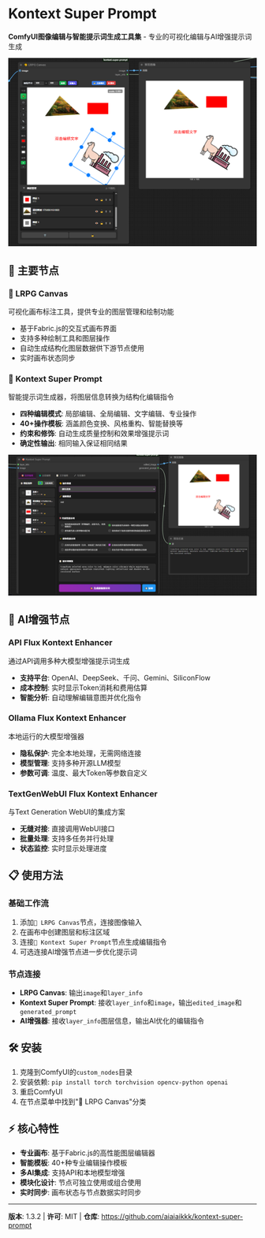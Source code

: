 # Kontext Super Prompt

**ComfyUI图像编辑与智能提示词生成工具集** - 专业的可视化编辑与AI增强提示词生成

![LRPG Canvas](images/LRPG_Canvas.png)

## 🎯 主要节点

### 🎨 LRPG Canvas  
可视化画布标注工具，提供专业的图层管理和绘制功能
- 基于Fabric.js的交互式画布界面
- 支持多种绘制工具和图层操作
- 自动生成结构化图层数据供下游节点使用
- 实时画布状态同步

### 🎯 Kontext Super Prompt
智能提示词生成器，将图层信息转换为结构化编辑指令
- **四种编辑模式**: 局部编辑、全局编辑、文字编辑、专业操作
- **40+操作模板**: 涵盖颜色变换、风格重构、智能替换等
- **约束和修饰**: 自动生成质量控制和效果增强提示词
- **确定性输出**: 相同输入保证相同结果

![Kontext Super Prompt](images/KontextSuperPrompt.png)

## 🤖 AI增强节点

### API Flux Kontext Enhancer
通过API调用多种大模型增强提示词生成
- **支持平台**: OpenAI、DeepSeek、千问、Gemini、SiliconFlow
- **成本控制**: 实时显示Token消耗和费用估算
- **智能分析**: 自动理解编辑意图并优化指令

### Ollama Flux Kontext Enhancer  
本地运行的大模型增强器
- **隐私保护**: 完全本地处理，无需网络连接
- **模型管理**: 支持多种开源LLM模型
- **参数可调**: 温度、最大Token等参数自定义

### TextGenWebUI Flux Kontext Enhancer
与Text Generation WebUI的集成方案
- **无缝对接**: 直接调用WebUI接口
- **批量处理**: 支持多任务并行处理
- **状态监控**: 实时显示处理进度

## 📋 使用方法

### 基础工作流
1. 添加`🎨 LRPG Canvas`节点，连接图像输入
2. 在画布中创建图层和标注区域
3. 连接`🎯 Kontext Super Prompt`节点生成编辑指令
4. 可选连接AI增强节点进一步优化提示词

### 节点连接
- **LRPG Canvas**: 输出`image`和`layer_info`
- **Kontext Super Prompt**: 接收`layer_info`和`image`，输出`edited_image`和`generated_prompt`
- **AI增强器**: 接收`layer_info`图层信息，输出AI优化的编辑指令

## 🛠️ 安装

1. 克隆到ComfyUI的`custom_nodes`目录
2. 安装依赖: `pip install torch torchvision opencv-python openai`
3. 重启ComfyUI
4. 在节点菜单中找到"🎨 LRPG Canvas"分类

## ⚡ 核心特性

- **专业画布**: 基于Fabric.js的高性能图层编辑器
- **智能模板**: 40+种专业编辑操作模板
- **多AI集成**: 支持API和本地模型增强
- **模块化设计**: 节点可独立使用或组合使用
- **实时同步**: 画布状态与节点数据实时同步

---

**版本**: 1.3.2 | **许可**: MIT | **仓库**: https://github.com/aiaiaikkk/kontext-super-prompt